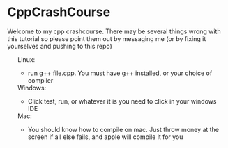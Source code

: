 # CppCrashCourse
Welcome to my cpp crashcourse. There may be several things wrong with this tutorial so please point them out by messaging me (or by fixing it yourselves and pushing to this repo)
<ul>
	<dt>Linux:
		<ul>
			<li>run g++ file.cpp. You must have g++ installed, or your choice of compiler</li>
		</ul>
	</dt>
	<dt>Windows:
		<ul>
			<li>Click test, run, or whatever it is you need to click in your windows IDE</li>
		</ul>
	</dt>
	<dt>Mac:
		<ul>
			<li>You should know how to compile on mac. Just throw money at the screen if all else fails, and apple will compile it for you</li>
		</ul>
	</dt>
</ul>
